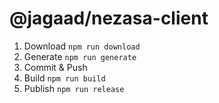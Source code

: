 # @jagaad/nezasa-client

1. Download `npm run download`
2. Generate `npm run generate`
3. Commit & Push
4. Build `npm run build`
5. Publish `npm run release`
